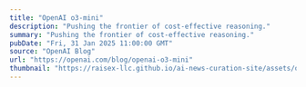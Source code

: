 ```yaml
---
title: "OpenAI o3-mini"
description: "Pushing the frontier of cost-effective reasoning."
summary: "Pushing the frontier of cost-effective reasoning."
pubDate: "Fri, 31 Jan 2025 11:00:00 GMT"
source: "OpenAI Blog"
url: "https://openai.com/blog/openai-o3-mini"
thumbnail: "https://raisex-llc.github.io/ai-news-curation-site/assets/openai_logo.png"
---
```


